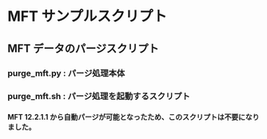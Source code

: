 # MFT サンプルスクリプト

## MFT データのパージスクリプト

### purge_mft.py : パージ処理本体
### purge_mft.sh : パージ処理を起動するスクリプト

#### MFT 12.2.1.1 から自動パージが可能となったため、このスクリプトは不要になりました。
